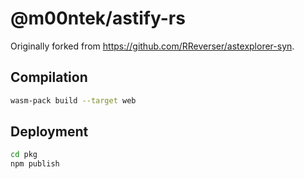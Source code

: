 # @m00ntek/astify-rs

Originally forked from https://github.com/RReverser/astexplorer-syn.

## Compilation

```bash
wasm-pack build --target web
```

## Deployment

```bash
cd pkg
npm publish
```

